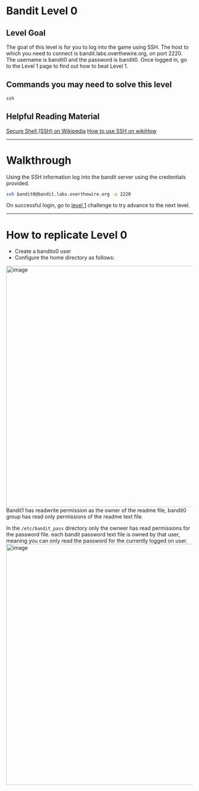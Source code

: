 # Bandit Level 0
## Level Goal
The goal of this level is for you to log into the game using SSH. The host to which you need to connect is bandit.labs.overthewire.org, on port 2220. The username is bandit0 and the password is bandit0. Once logged in, go to the Level 1 page to find out how to beat Level 1.

## Commands you may need to solve this level
`ssh`

## Helpful Reading Material
[Secure Shell (SSH) on Wikipedia](https://en.wikipedia.org/wiki/Secure_Shell)
[How to use SSH on wikiHow](https://www.wikihow.com/Use-SSH)

---
# Walkthrough
Using the SSH information log into the bandit server using the credentials provided.

```bash
ssh bandit0@bandit.labs.overthewire.org -p 2220
```

On successful login, go to [level 1](level0-1.md) challenge to try advance to the next level.

---
# How to replicate Level 0
- Create a bandito0 user
- Configure the home directory as follows:
<img width="650" alt="image" src="https://github.com/rmcmillan34/bandito/assets/16860457/601c90b1-2fda-4f29-a2c0-ab83bd52934d">
Bandit1 has readwrite permission as the owner of the readme file, bandit0 group has read only permissions of the readme text file.

In the `/etc/bandit_pass` directory only the owneer has read permissions for the password file. each bandit password text file is owned by that user, meaning you can only read the password for the currently logged on user.
<img width="650" alt="image" src="https://github.com/rmcmillan34/bandito/assets/16860457/49da99d7-5690-46eb-944c-22020375dbbc">


